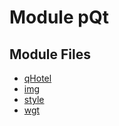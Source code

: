 # Module pQt

## Module Files
- [qHotel](./qHotel.md)
- [img](./img.md)
- [style](./style.md)
- [wgt](./wgt.md)